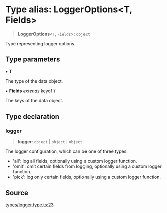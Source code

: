 # Type alias: LoggerOptions\<T, Fields\>

> **LoggerOptions**\<`T`, `Fields`\>: `object`

Type representing logger options.

## Type parameters

• **T**

The type of the data object.

• **Fields** *extends* keyof `T`

The keys of the data object.

## Type declaration

### logger

> **logger**: `object` \| `object` \| `object`

The logger configuration, which can be one of three types:
- 'all': log all fields, optionally using a custom logger function.
- 'omit': omit certain fields from logging, optionally using a custom logger function.
- 'pick': log only certain fields, optionally using a custom logger function.

## Source

[types/logger.type.ts:23](https://github.com/lehuygiang28/vnpay/blob/e5d2c2c4802c32c8fbad34e0595b2cfeb2281905/src/types/logger.type.ts#L23)
